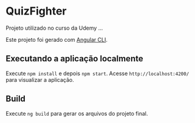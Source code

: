 # QuizFighter

Projeto utilizado no curso da Udemy ...

Este projeto foi gerado com [Angular CLI](https://github.com/angular/angular-cli).

## Executando a aplicação localmente

Execute `npm install` e depois `npm start`. Acesse `http://localhost:4200/` para visualizar a aplicação.

## Build

Execute `ng build` para gerar os arquivos do projeto final.
